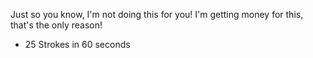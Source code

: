 Just so you know, I'm not doing this for you! I'm getting money for this, that's the only reason!

- 25 Strokes in 60 seconds
